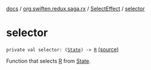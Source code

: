 [docs](../../index.md) / [org.swiften.redux.saga.rx](../index.md) / [SelectEffect](index.md) / [selector](./selector.md)

# selector

`private val selector: (`[`State`](index.md#State)`) -> `[`R`](index.md#R) [(source)](https://github.com/protoman92/KotlinRedux/tree/master/common/common-rx-saga/src/main/kotlin/org/swiften/redux/saga/rx/SelectEffect.kt#L22)

Function that selects [R](index.md#R) from [State](index.md#State).


